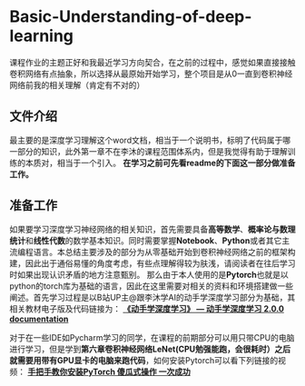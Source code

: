 # Basic-Understanding-of-deep-learning
课程作业的主题正好和我最近学习方向契合，在之前的过程中，感觉如果直接接触卷积网络有点抽象，所以选择从最原始开始学习，整个项目是从0一直到卷积神经网络前我的相关理解（肯定有不对的）
## 文件介绍
最主要的是深度学习理解这个word文档，相当于一个说明书，标明了代码属于哪一部分的知识，此外第一章不在李沐的课程范围体系内，但是我觉得有助于理解训练的本质对，相当于一个引入。
**在学习之前可先看readme的下面这一部分做准备工作。**
## 准备工作
如果要学习深度学习神经网络的相关知识，首先需要具备**高等数学**、**概率论与数理统计**和**线性代数**的数学基本知识。同时需要掌握**Notebook**、**Python**或者其它主流编程语言。本总结主要涉及的部分为从零基础开始到卷积神经网络之前的框架构建，因此出于通俗易懂的角度考虑，有些点理解得较为肤浅，请阅读者在往后学习时如果出现认识矛盾的地方注意甄别。
那么由于本人使用的是**Pytorch**也就是以python的torch库为基础的语言，因此在这里需要对相关的资料和环境搭建做一些阐述。首先学习过程是以B站UP主@跟李沐学AI的动手学深度学习部分为基础，其相关教材电子版及代码链接为：
**[《动手学深度学习》 — 动手学深度学习 2.0.0 documentation](https://zh.d2l.ai/index.html)**

对于在一些IDE如Pycharm学习的同学，在课程的前期部分可以用只带CPU的电脑进行学习，但是学到**第六章卷积神经网络LeNet(CPU勉强能跑，会很耗时）之后就需要用带有GPU显卡的电脑来跑代码**，如何安装Pytorch可以看下列链接的视频：
**[手把手教你安装PyTorch 傻瓜式操作 一次成功](https://www.bilibili.com/video/BV16H4y1c7Dx/?share_source=copy_web&vd_source=934dbcf707dd23affd7abb1463938dc1)**
